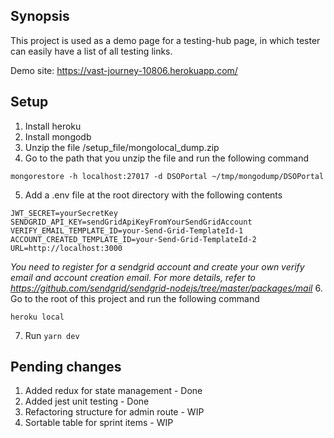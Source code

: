 ## Synopsis

This project is used as a demo page for a testing-hub page, in which tester can easily have a list of all testing links.

Demo site: https://vast-journey-10806.herokuapp.com/

## Setup

1. Install heroku
2. Install mongodb
3. Unzip the file /setup_file/mongolocal_dump.zip
4. Go to the path that you unzip the file and run the following command
```
mongorestore -h localhost:27017 -d DSOPortal ~/tmp/mongodump/DSOPortal
```
5. Add a .env file at the root directory with the following contents
```
JWT_SECRET=yourSecretKey
SENDGRID_API_KEY=sendGridApiKeyFromYourSendGridAccount
VERIFY_EMAIL_TEMPLATE_ID=your-Send-Grid-TemplateId-1
ACCOUNT_CREATED_TEMPLATE_ID=your-Send-Grid-TemplateId-2
URL=http://localhost:3000
```
*You need to register for a sendgrid account and create your own verify email and account creation email. For more details, refer to https://github.com/sendgrid/sendgrid-nodejs/tree/master/packages/mail*
6. Go to the root of this project and run the following command
```
heroku local
```
7. Run `yarn dev`

## Pending changes

1. Added redux for state management - Done
2. Added jest unit testing - Done
3. Refactoring structure for admin route - WIP
4. Sortable table for sprint items - WIP

